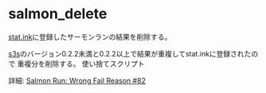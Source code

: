 # salmon_delete
[stat.ink](https://stat.ink)に登録したサーモンランの結果を削除する。

[s3s](https://github.com/frozenpandaman/s3s)のバージョン0.2.2未満と0.2.2以上で結果が重複してstat.inkに登録されたので
重複分を削除する。
使い捨てスクリプト


詳細: [Salmon Run: Wrong Fail Reason #82](https://github.com/frozenpandaman/s3s/issues/82)
